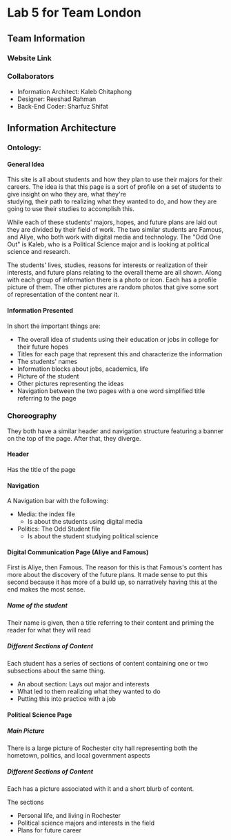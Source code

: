 # Lab 5 for Team London

## Team Information

### Website Link

### Collaborators

- Information Architect: Kaleb Chitaphong
- Designer: Reeshad Rahman
- Back-End Coder: Sharfuz Shifat

## Information Architecture

### Ontology:

#### General Idea

This site is all about students and how they plan to use their majors 
for their careers. The idea is that this page is a sort of profile 
on a set of students to give insight on who they are, what they're  
studying, their path to realizing what they wanted to do, and how 
they are going to use their studies to accomplish this.

While each of these students' majors, hopes, and future 
plans are laid out they are divided by their field of work. The two 
similar students are Famous, and Aliye, who both work with digital 
media and technology. The "Odd One Out" is Kaleb, who is a 
Political Science major and is looking at political science 
and research.

The students' lives, studies, reasons for interests or realization
of their interests, and future plans relating to the overall theme
are all shown. Along with each group of information there is a photo
or icon. Each has a profile picture of them. The other pictures are
random photos that give some sort of representation of the content near it.

#### Information Presented

In short the important things are:
- The overall idea of students using their education or jobs in
college for their future hopes
- Titles for each page that represent this and characterize
the information
- The students' names
- Information blocks about jobs, academics, life
- Picture of the student
- Other pictures representing the ideas
- Navigation between the two pages with a one
word simplified title referring to the page

### Choreography

They both have a similar header and navigation structure featuring
a banner on the top of the page. After that, they diverge.

#### Header

Has the title of the page

#### Navigation

A Navigation bar with the following:
- Media: the index file
  - Is about the students using digital media
- Politics: The Odd Student file
  - Is about the student studying political science
  

#### Digital Communication Page (Aliye and Famous)

First is Aliye, then Famous. The reason for this is that
Famous's content has more about the discovery of the future 
plans. It made sense to put this second because it has more of 
a build up, so narratively having this at the end makes the most
sense.

##### Name of the student 
  
Their name is given, then a title referring to their content
and priming the reader for what they will read

##### Different Sections of Content

Each student has a series of sections of content containing
one or two subsections about the same thing.

- An about section: Lays out major and interests
- What led to them realizing what they wanted to do
- Putting this into practice with a job

#### Political Science Page

##### Main Picture

There is a large picture of Rochester city hall representing
both the hometown, politics, and local government aspects

##### Different Sections of Content

Each has a picture associated with it and a short blurb
of content.

The sections
- Personal life, and living in Rochester
- Political science majors and interests in the field
- Plans for future career
